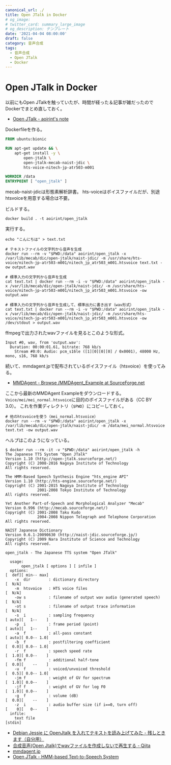 ```yaml
---
canonical_url: ./
title: Open JTalk in Docker
# og_image:
# twitter_card: summary_large_image
# og_description: テンプレート
date: '2021-04-04 08:00:00'
draft: false
category: 音声合成
tags:
  - 音声合成
  - Open JTalk
  - Docker
---
```


# Open JTalk in Docker

以前にもOpen JTalkを触っていたが、時間が経った＆記事が雑だったのでDockerでまとめ直しておく。

- [Open JTalk - aoirint's note](https://aoirint.hatenablog.com/entry/2019/05/25/080329)

Dockerfileを作る。

```dockerfile
FROM ubuntu:bionic

RUN apt-get update && \
    apt-get install -y \
        open-jtalk \
        open-jtalk-mecab-naist-jdic \
        hts-voice-nitech-jp-atr503-m001

WORKDIR /data
ENTRYPOINT [ "open_jtalk" ]
```

mecab-naist-jdicは形態素解析辞書。
hts-voiceはボイスファイルだが、別途htsvoiceを用意する場合は不要。

ビルドする。

```shell
docker build . -t aoirint/open_jtalk
```

実行する。
```shell
echo "こんにちは" > text.txt

# テキストファイルの文字列から音声を生成
docker run --rm -v "$PWD:/data" aoirint/open_jtalk -x /var/lib/mecab/dic/open-jtalk/naist-jdic/ -m /usr/share/hts-voice/nitech-jp-atr503-m001/nitech_jp_atr503_m001.htsvoice text.txt -ow output.wav

# 標準入力の文字列から音声を生成
cat text.txt | docker run --rm -i -v "$PWD:/data" aoirint/open_jtalk -x /var/lib/mecab/dic/open-jtalk/naist-jdic/ -m /usr/share/hts-voice/nitech-jp-atr503-m001/nitech_jp_atr503_m001.htsvoice -ow output.wav

# 標準入力の文字列から音声を生成して、標準出力に書き出す（wav形式）
cat text.txt | docker run --rm -i -v "$PWD:/data" aoirint/open_jtalk -x /var/lib/mecab/dic/open-jtalk/naist-jdic/ -m /usr/share/hts-voice/nitech-jp-atr503-m001/nitech_jp_atr503_m001.htsvoice -ow /dev/stdout > output.wav
```

ffmpegで出力されたwavファイルを見るとこのような形式。

```
Input #0, wav, from 'output.wav':
  Duration: 00:00:01.61, bitrate: 768 kb/s
    Stream #0:0: Audio: pcm_s16le ([1][0][0][0] / 0x0001), 48000 Hz, mono, s16, 768 kb/s
```

続いて、mmdagent.jpで配布されているボイスファイル（htsvoice）を使ってみる。

- [MMDAgent - Browse /MMDAgent_Example at SourceForge.net](https://sourceforge.net/projects/mmdagent/files/MMDAgent_Example/)

ここから最新のMMDAgent Exampleをダウンロードする。
`Voice/mei/mei_normal.htsvoice`に目的のボイスファイルがある（CC BY 3.0）。
これを作業ディレクトリ（`$PWD`）にコピーしておく。

```shell
# 他のhtsvoiceを使う（mei_normal.htsvoice）
docker run --rm -v "$PWD:/data" aoirint/open_jtalk -x /var/lib/mecab/dic/open-jtalk/naist-jdic/ -m /data/mei_normal.htsvoice text.txt -ow output.wav
```


ヘルプはこのようになっている。

```shell
$ docker run --rm -it -v "$PWD:/data" aoirint/open_jtalk -h
The Japanese TTS System "Open JTalk"
Version 1.10 (http://open-jtalk.sourceforge.net/)
Copyright (C) 2008-2016 Nagoya Institute of Technology
All rights reserved.

The HMM-Based Speech Synthesis Engine "hts_engine API"
Version 1.10 (http://hts-engine.sourceforge.net/)
Copyright (C) 2001-2015 Nagoya Institute of Technology
              2001-2008 Tokyo Institute of Technology
All rights reserved.

Yet Another Part-of-Speech and Morphological Analyzer "Mecab"
Version 0.996 (http://mecab.sourceforge.net/)
Copyright (C) 2001-2008 Taku Kudo
              2004-2008 Nippon Telegraph and Telephone Corporation
All rights reserved.

NAIST Japanese Dictionary
Version 0.6.1-20090630 (http://naist-jdic.sourceforge.jp/)
Copyright (C) 2009 Nara Institute of Science and Technology
All rights reserved.

open_jtalk - The Japanese TTS system "Open JTalk"

  usage:
       open_jtalk [ options ] [ infile ] 
  options:                                                                   [  def][ min-- max]
    -x  dir        : dictionary directory                                    [  N/A]
    -m  htsvoice   : HTS voice files                                         [  N/A]
    -ow s          : filename of output wav audio (generated speech)         [  N/A]
    -ot s          : filename of output trace information                    [  N/A]
    -s  i          : sampling frequency                                      [ auto][   1--    ]
    -p  i          : frame period (point)                                    [ auto][   1--    ]
    -a  f          : all-pass constant                                       [ auto][ 0.0-- 1.0]
    -b  f          : postfiltering coefficient                               [  0.0][ 0.0-- 1.0]
    -r  f          : speech speed rate                                       [  1.0][ 0.0--    ]
    -fm f          : additional half-tone                                    [  0.0][    --    ]
    -u  f          : voiced/unvoiced threshold                               [  0.5][ 0.0-- 1.0]
    -jm f          : weight of GV for spectrum                               [  1.0][ 0.0--    ]
    -jf f          : weight of GV for log F0                                 [  1.0][ 0.0--    ]
    -g  f          : volume (dB)                                             [  0.0][    --    ]
    -z  i          : audio buffer size (if i==0, turn off)                   [    0][   0--    ]
  infile:
    text file                                                                [stdin]
```

- [Debian Jessie に OpenJtalk を入れてテキストを読み上げてみた - 残しときます（自分用）](http://namotch.hatenablog.com/entry/2015/06/25/225000)
- [合成音声(Open Jtalk)でwavファイルを作成しないで再生する - Qiita](https://qiita.com/sukesuke/items/be2a4562bd809ccc0fab)
- [mmdagent.jp](http://www.mmdagent.jp/)
- [Open JTalk - HMM-based Text-to-Speech System](http://open-jtalk.sp.nitech.ac.jp/index.php)
